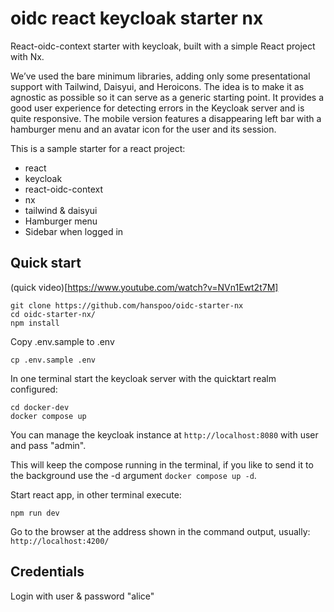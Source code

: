 # oidc react keycloak starter nx

React-oidc-context starter with keycloak, built with a simple React project with Nx.

We’ve used the bare minimum libraries, adding only some presentational support with Tailwind, Daisyui, and Heroicons.
The idea is to make it as agnostic as possible so it can serve as a generic starting point.
It provides a good user experience for detecting errors in the Keycloak server and is quite responsive. The mobile version features a disappearing left bar with a hamburger menu and an avatar icon for the user and its session.

This is a sample starter for a react project:

- react
- keycloak
- react-oidc-context
- nx
- tailwind & daisyui
- Hamburger menu
- Sidebar when logged in

## Quick start

(quick video)[https://www.youtube.com/watch?v=NVn1Ewt2t7M]

```
git clone https://github.com/hanspoo/oidc-starter-nx
cd oidc-starter-nx/
npm install
```

Copy .env.sample to .env

```
cp .env.sample .env
```

In one terminal start the keycloak server with the quicktart realm configured:

```
cd docker-dev
docker compose up
```

You can manage the keycloak instance at `http://localhost:8080` with user and pass "admin".

This will keep the compose running in the terminal, if you like to send it
to the background use the -d argument `docker compose up -d`.

Start react app, in other terminal execute:

```
npm run dev
```

Go to the browser at the address shown in the command output, usually: `http://localhost:4200/`

## Credentials

Login with user & password "alice"
